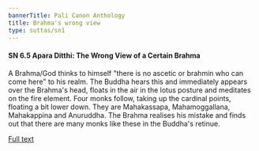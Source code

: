 ```yaml
---
bannerTitle: Pali Canon Anthology
title: Brahma's wrong view
type: suttas/sn1
---
```


#### SN 6.5 Apara Ditthi: The Wrong View of a Certain Brahma

A Brahma/God thinks to himself "there is no ascetic or brahmin who can come
here" to his realm. The Buddha hears this and immediately appears over the
Brahma's head, floats in the air in the lotus posture and meditates on the fire
element. Four monks follow, taking up the cardinal points, floating a bit lower
down. They are Mahakassapa, Mahamoggallana, Mahakappina and Anuruddha. The
Brahma realises his mistake and finds out that there are many monks like these
in the Buddha's retinue.


[Full text](https://suttafriends.org/sutta/sn6-5/)
